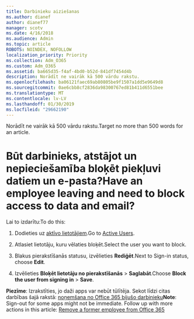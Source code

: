 ```yaml
---
title: Darbinieku aiziešanas
ms.author: dianef
author: dianef77
manager: scotv
ms.date: 4/16/2018
ms.audience: Admin
ms.topic: article
ROBOTS: NOINDEX, NOFOLLOW
localization_priority: Priority
ms.collection: Adm_O365
ms.custom: Adm_O365
ms.assetid: ba665d35-f4af-4bd0-b52d-841df7454d4b
description: Norādīt ne vairāk kā 500 vārdu rakstu.
ms.openlocfilehash: ba06121faec69ab80805be9f1507a1dd5e9649d8
ms.sourcegitcommit: 0ae6cbb8cf2836da98300767ed81b411d6551bee
ms.translationtype: MT
ms.contentlocale: lv-LV
ms.lasthandoff: 01/30/2019
ms.locfileid: "29662190"
---
```

<span data-ttu-id="3be4a-103">Norādīt ne vairāk kā 500 vārdu rakstu.</span><span class="sxs-lookup"><span data-stu-id="3be4a-103">Target no more than 500 words for an article.</span></span>
  
# <a name="have-an-employee-leaving-and-need-to-block-access-to-data-and-email"></a><span data-ttu-id="3be4a-104">Būt darbinieks, atstājot un nepieciešamība bloķēt piekļuvi datiem un e-pasta?</span><span class="sxs-lookup"><span data-stu-id="3be4a-104">Have an employee leaving and need to block access to data and email?</span></span>

<span data-ttu-id="3be4a-105">Lai to izdarītu:</span><span class="sxs-lookup"><span data-stu-id="3be4a-105">To do this:</span></span>
  
1. <span data-ttu-id="3be4a-106">Dodieties uz [aktīvo lietotājiem](https://support.office.com/article/https://portal.office.com/adminportal/home.aspx#/users).</span><span class="sxs-lookup"><span data-stu-id="3be4a-106">Go to [Active Users](https://support.office.com/article/https://portal.office.com/adminportal/home.aspx#/users).</span></span>
    
2. <span data-ttu-id="3be4a-107">Atlasiet lietotāju, kuru vēlaties bloķēt.</span><span class="sxs-lookup"><span data-stu-id="3be4a-107">Select the user you want to block.</span></span> 
    
3. <span data-ttu-id="3be4a-108">Blakus pierakstīšanās statusu, izvēlieties **Rediģēt**.</span><span class="sxs-lookup"><span data-stu-id="3be4a-108">Next to Sign-in status, choose **Edit**.</span></span> 
    
4. <span data-ttu-id="3be4a-109">Izvēlieties **Bloķēt lietotāju no pierakstīšanās** \> **Saglabāt**.</span><span class="sxs-lookup"><span data-stu-id="3be4a-109">Choose **Block the user from signing in** \> **Save**.</span></span> 
    
 <span data-ttu-id="3be4a-p101">**Piezīme**: Izrakstīties, jo daži apps var nebūt tūlītēja. Sekot līdzi citas darbības šajā rakstā: [noņemšana no Office 365 bijušo darbinieku](https://support.office.com/article/https://support.office.com/article/Remove-a-former-employee-from-Office-365-44d96212-4d90-4027-9aa9-a95eddb367d1.aspx)</span><span class="sxs-lookup"><span data-stu-id="3be4a-p101">**Note**: Sign-out for some apps might not be immediate. Follow up with more actions in this article: [Remove a former employee from Office 365](https://support.office.com/article/https://support.office.com/article/Remove-a-former-employee-from-Office-365-44d96212-4d90-4027-9aa9-a95eddb367d1.aspx)</span></span>
  

